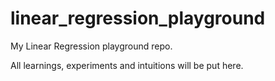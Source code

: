 # linear_regression_playground
My Linear Regression playground repo.

All learnings, experiments and intuitions will be put here.
